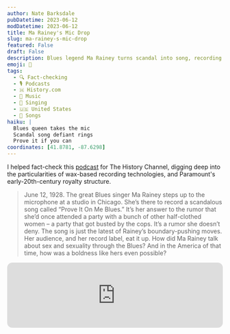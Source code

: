 ```yaml
---
author: Nate Barksdale
pubDatetime: 2023-06-12
modDatetime: 2023-06-12
title: Ma Rainey's Mic Drop
slug: ma-rainey-s-mic-drop
featured: False
draft: False
description: Blues legend Ma Rainey turns scandal into song, recording her defiant "Prove It On Me Blues" in 1928 after rumors swirl about a raided party.
emoji: 🎤
tags:
  - 🔍 Fact-checking
  - 🎙️ Podcasts
  - 🇭 History.com
  - 🎵 Music
  - 🎤 Singing
  - 🇺🇸 United States
  - 🎵 Songs
haiku: |
  Blues queen takes the mic
  Scandal song defiant rings
  Prove it if you can
coordinates: [41.8781, -87.6298]
---
```


I helped fact-check this [podcast](https://open.spotify.com/episode/02MsmvmVpcL0auf5yBflAv?si=03G_ORiUQu-aH7shi-UcYw) for The History Channel, digging deep into the particularities of wax-based recording technologies, and Paramount's early-20th-century royalty structure.

> June 12, 1928. The great Blues singer Ma Rainey steps up to the microphone at a studio in Chicago. She’s there to record a scandalous song called “Prove It On Me Blues.” It’s her answer to the rumor that she’d once attended a party with a bunch of other half-clothed women – a party that got busted by the cops. It’s a rumor she doesn’t deny. The song is just the latest of Rainey’s boundary-pushing moves. Her audience, and her record label, eat it up. How did Ma Rainey talk about sex and sexuality through the Blues? And in the America of that time, how was a boldness like hers even possible?

<iframe style="border-radius:12px" src="https://open.spotify.com/embed/episode/02MsmvmVpcL0auf5yBflAv?utm_source=generator" width="100%" height="152" frameBorder="0" allowfullscreen="" allow="autoplay; clipboard-write; encrypted-media; fullscreen; picture-in-picture" loading="lazy"></iframe>
